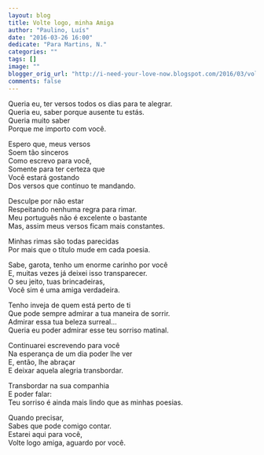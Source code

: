 ```yaml
---
layout: blog
title: Volte logo, minha Amiga
author: "Paulino, Luís"
date: "2016-03-26 16:00"
dedicate: "Para Martins, N."
categories: ""
tags: []
image: ""
blogger_orig_url: "http://i-need-your-love-now.blogspot.com/2016/03/volte-logo-minha-amiga.html"
comments: false
---
```


Queria eu, ter versos todos os dias para te alegrar.\
Queria eu, saber porque ausente tu estás.\
Queria muito saber\
Porque me importo com você.

Espero que, meus versos\
Soem tão sinceros\
Como escrevo para você,\
Somente para ter certeza que\
Você estará gostando\
Dos versos que continuo te mandando.

Desculpe por não estar\
Respeitando nenhuma regra para rimar.\
Meu português não é excelente o bastante\
Mas, assim meus versos ficam mais constantes.

Minhas rimas são todas parecidas\
Por mais que o título mude em cada poesia.

Sabe, garota, tenho um enorme carinho por você\
E, muitas vezes já deixei isso transparecer.\
O seu jeito, tuas brincadeiras,\
Você sim é uma amiga verdadeira.

Tenho inveja de quem está perto de ti\
Que pode sempre admirar a tua maneira de sorrir.\
Admirar essa tua beleza surreal...\
Queria eu poder admirar esse teu sorriso matinal.

Continuarei escrevendo para você\
Na esperança de um dia poder lhe ver\
E, então, lhe abraçar\
E deixar aquela alegria transbordar.

Transbordar na sua companhia\
E poder falar:\
Teu sorriso é ainda mais lindo que as minhas poesias.

Quando precisar,\
Sabes que pode comigo contar.\
Estarei aqui para você,\
Volte logo amiga, aguardo por você.
